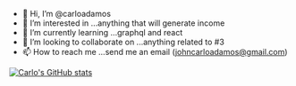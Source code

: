 - 👋 Hi, I’m @carloadamos
- 👀 I’m interested in ...anything that will generate income
- 🌱 I’m currently learning ...graphql and react
- 💞️ I’m looking to collaborate on ...anything related to #3
- 📫 How to reach me ...send me an email (johncarloadamos@gmail.com)

<!---
carloadamos/carloadamos is a ✨ special ✨ repository because its `README.md` (this file) appears on your GitHub profile.
You can click the Preview link to take a look at your changes.
--->
[![Carlo's GitHub stats](https://github-readme-stats.vercel.app/api?username=carloadamos&show_icons=true&theme=radical)](https://github.com/anuraghazra/github-readme-stats)
